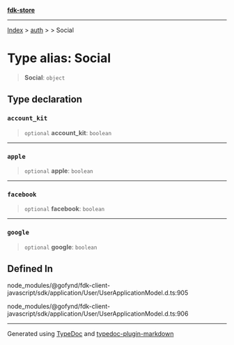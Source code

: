 [**fdk-store**](../../../README.md)
***

[Index](../../../API.md) > [auth](../../README.md) > [<internal>](../README.md) > Social

# Type alias: Social

> **Social**: `object`

## Type declaration

### `account_kit`

> `optional` **account\_kit**: `boolean`

***

### `apple`

> `optional` **apple**: `boolean`

***

### `facebook`

> `optional` **facebook**: `boolean`

***

### `google`

> `optional` **google**: `boolean`

## Defined In

node\_modules/@gofynd/fdk-client-javascript/sdk/application/User/UserApplicationModel.d.ts:905

node\_modules/@gofynd/fdk-client-javascript/sdk/application/User/UserApplicationModel.d.ts:906

***
Generated using [TypeDoc](https://typedoc.org/) and [typedoc-plugin-markdown](https://www.npmjs.com/package/typedoc-plugin-markdown)
